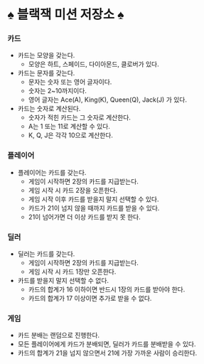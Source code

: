 # ♠️ 블랙잭 미션 저장소 ♠️

### 카드

- 카드는 모양을 갖는다.
  - 모양은 하트, 스페이드, 다이아몬드, 클로버가 있다.
- 카드는 문자를 갖는다.
  - 문자는 숫자 또는 영어 글자이다.
  - 숫자는 2~10까지이다.
  - 영어 글자는 Ace(A), King(K), Queen(Q), Jack(J) 가 있다.
- 카드는 숫자로 계산된다.
  - 숫자가 적힌 카드는 그 숫자로 계산한다.
  - A는 1 또는 11로 계산할 수 있다.
  - K, Q, J은 각각 10으로 계산한다.

### 플레이어

- 플레이어는 카드를 갖는다.
  - 게임이 시작하면 2장의 카드를 지급받는다.
  - 게임 시작 시 카드 2장을 오픈한다.
  - 게임 시작 이후 카드를 받을지 말지 선택할 수 있다.
  - 카드가 21이 넘지 않을 때까지 카드를 받을 수 있다.
  - 21이 넘어가면 더 이상 카드를 받지 못 한다.

### 딜러

- 딜러는 카드를 갖는다.
  - 게임이 시작하면 2장의 카드를 지급받는다.
  - 게임 시작 시 카드 1장만 오픈한다.
- 카드를 받을지 말지 선택할 수 없다.
  - 카드의 합계가 16 이하이면 반드시 1장의 카드를 받아야 한다.
  - 카드의 합계가 17 이상이면 추가로 받을 수 없다.

### 게임

- 카드 분배는 랜덤으로 진행한다.
- 모든 플레이어에게 카드가 분배되면, 딜러가 카드를 분배받을 수 있다.
- 카드의 합계가 21을 넘지 않으면서 21에 가장 가까운 사람이 승리한다.
